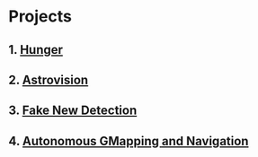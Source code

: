 # Projects

## 1. [Hunger](https://github.com/shalini2001/Project/tree/main/%3C%3AHunger%3E)
## 2. [Astrovision](https://github.com/shalini2001/Project/tree/main/Astrovision)
## 3. [Fake New Detection](https://github.com/shalini2001/Project/tree/main/Fake%20News%20Detection)
## 4. [Autonomous GMapping and Navigation](https://github.com/shalini2001/Project/tree/main/Autonomous%20Gmapping%20and%20Navigation)
